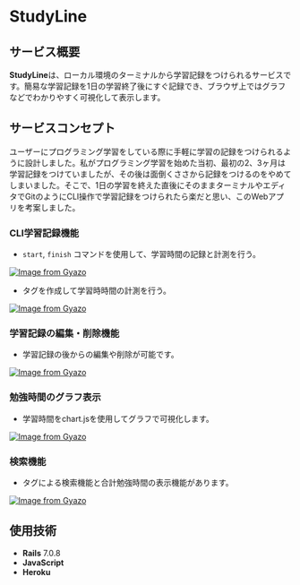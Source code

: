 # StudyLine

## サービス概要
**StudyLine**は、ローカル環境のターミナルから学習記録をつけられるサービスです。簡易な学習記録を1日の学習終了後にすぐ記録でき、ブラウザ上ではグラフなどでわかりやすく可視化して表示します。

## サービスコンセプト
ユーザーにプログラミング学習をしている際に手軽に学習の記録をつけられるように設計しました。私がプログラミング学習を始めた当初、最初の2、3ヶ月は学習記録をつけていましたが、その後は面倒くささから記録をつけるのをやめてしまいました。そこで、1日の学習を終えた直後にそのままターミナルやエディタでGitのようにCLI操作で学習記録をつけられたら楽だと思い、このWebアプリを考案しました。

### CLI学習記録機能
- `start`, `finish` コマンドを使用して、学習時間の記録と計測を行う。

[![Image from Gyazo](https://i.gyazo.com/a9a12e0fad5f37858992795b158648a7.png)](https://gyazo.com/a9a12e0fad5f37858992795b158648a7)

- タグを作成して学習時時間の計測を行う。

[![Image from Gyazo](https://i.gyazo.com/c53dca943a4c1d475a5252762d35374c.png)](https://gyazo.com/c53dca943a4c1d475a5252762d35374c)

### 学習記録の編集・削除機能
- 学習記録の後からの編集や削除が可能です。

[![Image from Gyazo](https://i.gyazo.com/7eb6da2d28aff5eea147a351f0a0e43c.png)](https://gyazo.com/7eb6da2d28aff5eea147a351f0a0e43c)

### 勉強時間のグラフ表示
- 学習時間をchart.jsを使用してグラフで可視化します。

[![Image from Gyazo](https://i.gyazo.com/51ec9cbcac409ef9a8f9deb006e1b89c.png)](https://gyazo.com/51ec9cbcac409ef9a8f9deb006e1b89c)


### 検索機能
- タグによる検索機能と合計勉強時間の表示機能があります。

[![Image from Gyazo](https://i.gyazo.com/f585f73e8eff7378b2056fb7ae51f9d2.png)](https://gyazo.com/f585f73e8eff7378b2056fb7ae51f9d2)

## 使用技術

- **Rails** 7.0.8
- **JavaScript**
- **Heroku**
